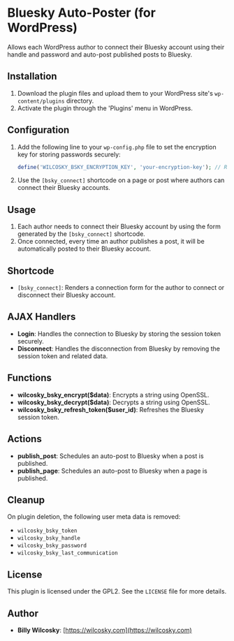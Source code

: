 # Bluesky Auto-Poster (for WordPress)

Allows each WordPress author to connect their Bluesky account using their handle and password and auto-post published posts to Bluesky.

## Installation

1. Download the plugin files and upload them to your WordPress site's `wp-content/plugins` directory.
2. Activate the plugin through the 'Plugins' menu in WordPress.

## Configuration

1. Add the following line to your `wp-config.php` file to set the encryption key for storing passwords securely:
    ```php
    define('WILCOSKY_BSKY_ENCRYPTION_KEY', 'your-encryption-key'); // Replace with a secure key
    ```

2. Use the `[bsky_connect]` shortcode on a page or post where authors can connect their Bluesky accounts.

## Usage

1. Each author needs to connect their Bluesky account by using the form generated by the `[bsky_connect]` shortcode.
2. Once connected, every time an author publishes a post, it will be automatically posted to their Bluesky account.

## Shortcode

- `[bsky_connect]`: Renders a connection form for the author to connect or disconnect their Bluesky account.

## AJAX Handlers

- **Login**: Handles the connection to Bluesky by storing the session token securely.
- **Disconnect**: Handles the disconnection from Bluesky by removing the session token and related data.

## Functions

- **wilcosky_bsky_encrypt($data)**: Encrypts a string using OpenSSL.
- **wilcosky_bsky_decrypt($data)**: Decrypts a string using OpenSSL.
- **wilcosky_bsky_refresh_token($user_id)**: Refreshes the Bluesky session token.

## Actions

- **publish_post**: Schedules an auto-post to Bluesky when a post is published.
- **publish_page**: Schedules an auto-post to Bluesky when a page is published.

## Cleanup

On plugin deletion, the following user meta data is removed:
- `wilcosky_bsky_token`
- `wilcosky_bsky_handle`
- `wilcosky_bsky_password`
- `wilcosky_bsky_last_communication`

## License

This plugin is licensed under the GPL2. See the `LICENSE` file for more details.

## Author

- **Billy Wilcosky**: [https://wilcosky.com](https://wilcosky.com)
